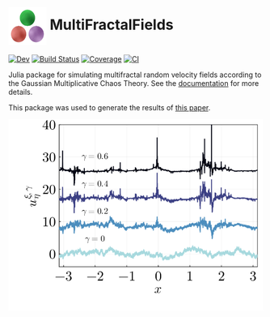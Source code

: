  # <img src="docs/src/assets/logo.png" alt="alt text" width="75" height="75" align="center">  MultiFractalFields   


[![Dev](https://img.shields.io/badge/docs-dev-blue.svg)](https://AndreConsidera.github.io/MultiFractalFields.jl/dev/)
[![Build Status](https://github.com/AndreConsidera/MultiFractalFields.jl/actions/workflows/CI.yml/badge.svg?branch=main)](https://github.com/AndreConsidera/MultiFractalFields.jl/actions/workflows/CI.yml?query=branch%3Amain)
[![Coverage](https://codecov.io/gh/AndreConsidera/MultiFractalFields.jl/branch/main/graph/badge.svg)](https://codecov.io/gh/AndreConsidera/MultiFractalFields.jl)
[![CI](https://github.com/AndreConsidera/MultiFractalFields.jl/actions/workflows/ci.yml/badge.svg)](https://github.com/AndreConsidera/MultiFractalFields.jl/actions/workflows/ci.yml)

Julia package for simulating multifractal random velocity fields according to the Gaussian Multiplicative Chaos Theory.
See the [documentation](https://andreconsidera.github.io/MultiFractalFields.jl/dev/) for more details.


This package was used to generate the results of [this paper](https://arxiv.org/pdf/2305.09839.pdf).

![field](docs/src/assets/fig1c.png)